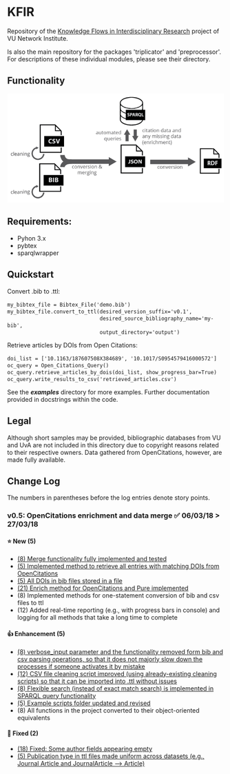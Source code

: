 # KFIR
Repository of the [Knowledge Flows in Interdisciplinary Research](http://www.networkinstitute.org/academy-assistants/academy-projects-17/#) project of VU Network Institute.

Is also the main repository for the packages 'triplicator' and 'preprocessor'. For descriptions of these individual modules, please see their directory. 
 
## Functionality 
![](KFIR_system_minimal.png)
## Requirements:
- Pyhon 3.x
- pybtex
- sparqlwrapper

## Quickstart
Convert .bib to .ttl:

    my_bibtex_file = Bibtex_File('demo.bib')
    my_bibtex_file.convert_to_ttl(desired_version_suffix='v0.1', 
                                  desired_source_bibliography_name='my-bib',
                                  output_directory='output')

Retrieve articles by DOIs from Open Citations:

    doi_list = ['10.1163/187607508X384689', '10.1017/S0954579416000572']
    oc_query = Open_Citations_Query()
    oc_query.retrieve_articles_by_dois(doi_list, show_progress_bar=True)
    oc_query.write_results_to_csv('retrieved_articles.csv')


See the ***examples*** directory for more examples.
Further documentation provided in docstrings within the code.

## Legal
Although short samples may be provided, bibliographic databases from VU and UvA are not included in this directory due to copyright reasons related to their respective owners. Data gathered from OpenCitations, however, are made fully available.


## Change Log
The numbers in parentheses before the log entries denote story points.

### v0.5: OpenCitations enrichment and data merge ✅ 06/03/18 > 27/03/18


#### ⭐ New (5)
- [(8) Merge functionality fully implemented and tested](https://trello.com/c/NNy94TYB/30-8-merge-functionality-fully-implemented-and-tested)
- [(5) Implemented method to retrieve all entries with matching DOIs from OpenCitations](https://trello.com/c/h36euAFO/21-5-implemented-method-to-retrieve-all-entries-with-matching-dois-from-opencitations)
- [(5) All DOIs in bib files stored in a file](https://trello.com/c/Pl5QUor5/20-5-all-dois-in-bib-files-stored-in-a-file)
- [(21) Enrich method for OpenCitations and Pure implemented](https://trello.com/c/5darswd8/7-21-enrich-method-for-opencitations-and-pure-implemented)
- (8) Implemented methods for one-statement conversion of bib and csv files to ttl  
- (12) Added real-time reporting (e.g., with progress bars in console) and logging for all methods that take a long time to complete 

#### 👍 Enhancement (5)
- [(8) verbose_input parameter and the functionality removed form bib and csv parsing operations, so that it does not majorly slow down the processes if someone activates it by mistake](https://trello.com/c/AyD0pV06/27-8-verboseinput-parameter-and-the-functionality-removed-form-bib-and-csv-parsing-operations-so-that-it-does-not-majorly-slow-down)
- [(12) CSV file cleaning script improved (using already-existing cleaning scripts) so that it can be imported into .ttl without issues](https://trello.com/c/2cAvX18e/28-12-csv-file-cleaning-script-improved-using-already-existing-cleaning-scripts-so-that-it-can-be-imported-into-ttl-without-issues)
- [(8) Flexible search (instead of exact match search) is implemented in SPARQL query functionality](https://trello.com/c/a3zzmaQC/23-8-flexible-search-instead-of-exact-match-search-is-implemented-in-sparql-query-functionality)
- [(5) Example scripts folder updated and revised](https://trello.com/c/l31402yK/26-5-example-scripts-folder-updated-and-revised)
- (8) All functions in the project converted to their object-oriented equivalents

#### 🐛 Fixed (2)
- [(18) Fixed: Some author fields appearing empty](https://trello.com/c/7fZvyiV8/4-18-fixed-some-author-fields-appearing-empty)
- [(5) Publication type in ttl files made uniform across datasets (e.g., Journal Article and JournalArticle --> Article)](https://trello.com/c/eOO0h9dS/2-5-publication-type-in-ttl-files-made-uniform-across-datasets-eg-journal-article-and-journalarticle-article)

